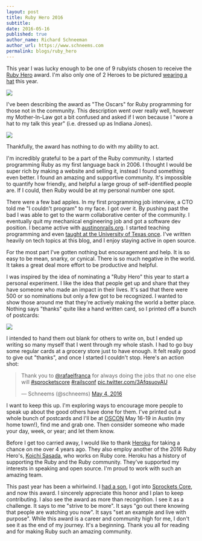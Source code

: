 ```yaml
---
layout: post
title: Ruby Hero 2016
subtitle:
date: 2016-05-16
published: true
author_name: Richard Schneeman
author_url: https://www.schneems.com
permalink: blogs/ruby_hero
---
```

This year I was lucky enough to be one of 9 rubyists chosen to receive the [Ruby Hero](https://rubyheroes.com/heroes/2016) award. I'm also only one of 2 Heroes to be pictured [wearing a hat](https://rubyheroes.com/heroes/2016) this year.

<img src="https://www.dropbox.com/s/2z3f55uyimx7459/Screenshot%202016-05-11%2010.06.51.png?dl=1" class="b-lazy" />

I've been describing the award as "The Oscars" for Ruby programming for those not in the community. This  description went over really well, however my Mother-In-Law got a bit confused and asked if I won because I "wore a hat to my talk this year" (i.e. dressed up as Indiana Jones).

![](https://www.dropbox.com/s/2hka85wc8j4umcl/2016-05-07%2009.56.41.jpg?dl=1)

Thankfully, the award has nothing to do with my ability to act.

I'm incredibly grateful to be a part of the Ruby community. I started programming Ruby as my first language back in 2006. I thought I would be super rich by making a website and selling it, instead I found something even better. I found an amazing and supportive community. It's impossible to quantify how friendly, and helpful a large group of self-identified people are. If I could, then Ruby would be at my personal number one spot.

There were a few bad apples. In my first programming job interview, a CTO told me "I couldn't program" to my face. I got over it. By pushing past the bad I was able to get to the warm collaborative center of the community. I eventually quit my mechanical engineering job and got a software dev position. I became active with [austinonrails.org](https://www.austinonrails.org). I started teaching programming and even [taught at the University of Texas once](https://www.schneems.com/ut-rails). I've written heavily on tech topics at this blog, and I enjoy staying active in open source.

For the most part I've gotten nothing but encouragement and help. It is so easy to be mean, snarky, or cynical. There is so much negative in the world. It takes a great deal more effort to be productive and helpful.

I was inspired by the idea of nominating a "Ruby Hero" this year to start a personal experiment. I like the idea that people get up and share that they have someone who made an impact in their lives. It's sad that there were 500 or so nominations but only a few got to be recognized. I wanted to show those around me that they're actively making the world a better place. Nothing says "thanks" quite like a hand written card, so I printed off a bunch of postcards:

![](https://www.dropbox.com/s/1a4vs2sshnomu71/2016-04-29%2008.30.02.jpg?dl=1)

I intended to hand them out blank for others to write on, but I ended up writing so many myself that I went through my whole stash. I had to go buy some regular cards at a grocery store just to have enough. It felt really good to give out "thanks", and once I started I couldn't stop. Here's an action shot:

<blockquote class="twitter-tweet" data-lang="en"><p lang="en" dir="ltr">Thank you to <a href="https://twitter.com/rafaelfranca">@rafaelfranca</a> for always doing the jobs that no one else will <a href="https://twitter.com/hashtag/sprocketscore?src=hash">#sprocketscore</a> <a href="https://twitter.com/hashtag/railsconf?src=hash">#railsconf</a> <a href="https://t.co/3AfqsuoyAU">pic.twitter.com/3AfqsuoyAU</a></p>&mdash; Schneems (@schneems) <a href="https://twitter.com/schneems/status/727964227109969920">May 4, 2016</a></blockquote>
<script async src="//platform.twitter.com/widgets.js" charset="utf-8"></script>

I want to keep this up. I'm exploring ways to encourage more people to speak up about the good others have done for them. I've printed out a whole bunch of postcards and I'll be at [OSCON](https://conferences.oreilly.com/oscon) May 16-19 in Austin (my home town!), find me and grab one. Then consider someone who made your day, week, or year; and let them know.

Before I get too carried away, I would like to thank [Heroku](https://www.heroku.com) for taking a chance on me over 4 years ago. They also employ another of the 2016 Ruby Hero's, [Koichi Sasada](https://github.com/ko1), who works on Ruby core. Heroku has a history of supporting the Ruby and the Ruby community. They've supported my interests in speaking and open source. I'm proud to work with such an amazing team.

This past year has been a whirlwind. I [had a son](https://www.schneems.com/2015/07/20/paternity-leave.html), I got into [Sprockets Core](https://github.com/rails/sprockets), and now this award. I sincerely appreciate this honor and I plan to keep contributing. I also see the award as more than recognition. I see it as a challenge. It says to me "strive to be more". It says "go out there knowing that people are watching you now". It says "set an example and live with purpose". While this award is a career and community high for me, I don't see it as the end of my journey. It's a beginning. Thank you all for reading and for making Ruby such an amazing community.
